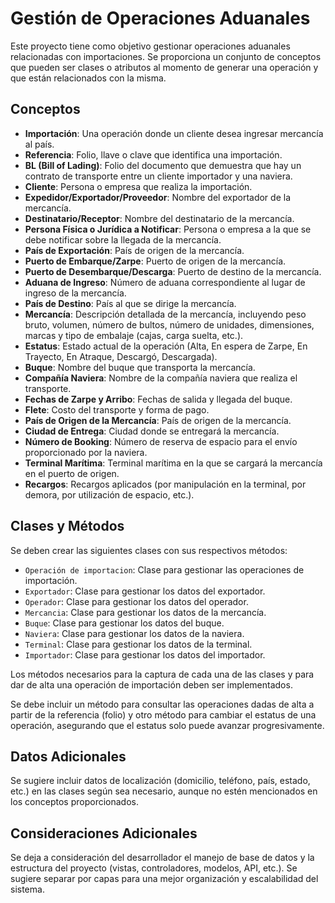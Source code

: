 # Gestión de Operaciones Aduanales

Este proyecto tiene como objetivo gestionar operaciones aduanales relacionadas con importaciones. Se proporciona un conjunto de conceptos que pueden ser clases o atributos al momento de generar una operación y que están relacionados con la misma.

## Conceptos

- **Importación**: Una operación donde un cliente desea ingresar mercancía al país.
- **Referencia**: Folio, llave o clave que identifica una importación.
- **BL (Bill of Lading)**: Folio del documento que demuestra que hay un contrato de transporte entre un cliente importador y una naviera.
- **Cliente**: Persona o empresa que realiza la importación.
- **Expedidor/Exportador/Proveedor**: Nombre del exportador de la mercancía.
- **Destinatario/Receptor**: Nombre del destinatario de la mercancía.
- **Persona Física o Jurídica a Notificar**: Persona o empresa a la que se debe notificar sobre la llegada de la mercancía.
- **País de Exportación**: País de origen de la mercancía.
- **Puerto de Embarque/Zarpe**: Puerto de origen de la mercancía.
- **Puerto de Desembarque/Descarga**: Puerto de destino de la mercancía.
- **Aduana de Ingreso**: Número de aduana correspondiente al lugar de ingreso de la mercancía.
- **País de Destino**: País al que se dirige la mercancía.
- **Mercancía**: Descripción detallada de la mercancía, incluyendo peso bruto, volumen, número de bultos, número de unidades, dimensiones, marcas y tipo de embalaje (cajas, carga suelta, etc.).
- **Estatus**: Estado actual de la operación (Alta, En espera de Zarpe, En Trayecto, En Atraque, Descargó, Descargada).
- **Buque**: Nombre del buque que transporta la mercancía.
- **Compañía Naviera**: Nombre de la compañía naviera que realiza el transporte.
- **Fechas de Zarpe y Arribo**: Fechas de salida y llegada del buque.
- **Flete**: Costo del transporte y forma de pago.
- **País de Origen de la Mercancía**: País de origen de la mercancía.
- **Ciudad de Entrega**: Ciudad donde se entregará la mercancía.
- **Número de Booking**: Número de reserva de espacio para el envío proporcionado por la naviera.
- **Terminal Marítima**: Terminal marítima en la que se cargará la mercancía en el puerto de origen.
- **Recargos**: Recargos aplicados (por manipulación en la terminal, por demora, por utilización de espacio, etc.).

## Clases y Métodos

Se deben crear las siguientes clases con sus respectivos métodos:

- `Operación de importacion`: Clase para gestionar las operaciones de importación.
- `Exportador`: Clase para gestionar los datos del exportador.
- `Operador`: Clase para gestionar los datos del operador.
- `Mercancia`: Clase para gestionar los datos de la mercancía.
- `Buque`: Clase para gestionar los datos del buque.
- `Naviera`: Clase para gestionar los datos de la naviera.
- `Terminal`: Clase para gestionar los datos de la terminal.
- `Importador`: Clase para gestionar los datos del importador.

Los métodos necesarios para la captura de cada una de las clases y para dar de alta una operación de importación deben ser implementados.

Se debe incluir un método para consultar las operaciones dadas de alta a partir de la referencia (folio) y otro método para cambiar el estatus de una operación, asegurando que el estatus solo puede avanzar progresivamente.

## Datos Adicionales

Se sugiere incluir datos de localización (domicilio, teléfono, país, estado, etc.) en las clases según sea necesario, aunque no estén mencionados en los conceptos proporcionados.

## Consideraciones Adicionales

Se deja a consideración del desarrollador el manejo de base de datos y la estructura del proyecto (vistas, controladores, modelos, API, etc.). Se sugiere separar por capas para una mejor organización y escalabilidad del sistema.
